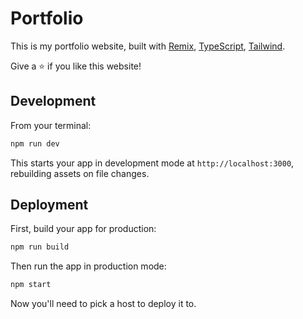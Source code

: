 # Portfolio

This is my portfolio website, built with [Remix](https://remix.run/), [TypeScript](https://www.typescriptlang.org/), [Tailwind](https://tailwindcss.com/).

Give a ⭐ if you like this website!

## Development

From your terminal:

```sh
npm run dev
```

This starts your app in development mode at `http://localhost:3000`, rebuilding assets on file changes.

## Deployment

First, build your app for production:

```sh
npm run build
```

Then run the app in production mode:

```sh
npm start
```

Now you'll need to pick a host to deploy it to.

